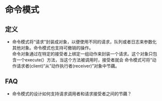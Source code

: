 # 命令模式

## 定义
- 命令模式将“请求”封装成对象，以便使用不同的请求，队列或者日志来参数化其他对象。命令模式也支持可撤销的操作。  
命令对象通过在特定的接受者上绑定一组动作来封装一个请求。这个对象只包含一个execute(）方法，当这个方法被调用时，接受者就会
命令模式可将“动作请求者(client)“从”动作执行者(receiver)”对象中节藕。

<!-- 图 -->

## FAQ
- 命令模式的设计如何支持请求调用者和请求接受者之间的节藕？
	

